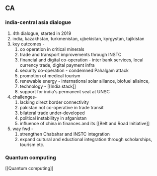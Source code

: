 ## CA
### india-central asia dialogue
1. 4th dialogue, started in 2019
2. india, kazakhstan, turkmenistan, ujbekistan, kyrgystan, tajikistan
3. key outcomes - 
	1. co operation in critical minerals
	2. trade and transport improvements through INSTC
	3. financial and digital co-operation - inter bank services, local currency trade, digital payment infra
	4. security co-operation - condemned Pahalgam attack
	5. promotion of medical tourism
	6. renewable energy - international solar alliance, biofuel allaince,
	7. technology - [[India stack]] 
	8. support for india's permanent seat at UNSC
4. challenges- 
	1. lacking direct border connectivity
	2. pakistan not co-operative in trade transit
	3. bilateral trade under-developed
	4. political instabilityy in afganistan
	5. influence of china in finances and its [[Belt and Road Initiative]]
5. way fwd - 
	1. strengthen Chabahar and INSTC integration
	2. expand cultural and eductional integration through scholarships, tourism etc.
### Quantum computing
[[Quantum computing]]

